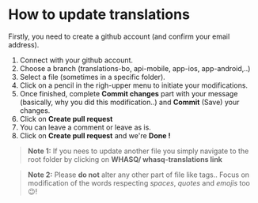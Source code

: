 # How to update translations

Firstly, you need to create a github account (and confirm your email address).

 1. Connect with your github account. 
 2. Choose a branch (translations-bo, api-mobile, app-ios, app-android,..)
 3. Select a file (sometimes in a specific folder).
 4. Click on a pencil in the righ-upper menu to initiate your modifications.
 5. Once finished, complete **Commit changes** part with your message (basically, why you did this modification..) and **Commit** (Save) your changes.
 6. Click on **Create pull request** 
 7. You can leave a comment or leave as is.
 8. Click on **Create pull request** and we're **Done !**
 
 
> **Note 1:** If you nees to update another file you simply navigate to the root folder by clicking on **WHASQ/ whasq-translations link**

> **Note 2:** Please **do not** alter any other part of file like tags.. Focus on modification of the words respecting *spaces*, *quotes* and *emojis* too 😉!
